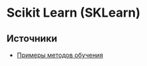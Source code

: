 # Scikit Learn (SKLearn)
## Источники
* [Примеры методов обучения](https://habr.com/ru/company/mlclass/blog/247751/)